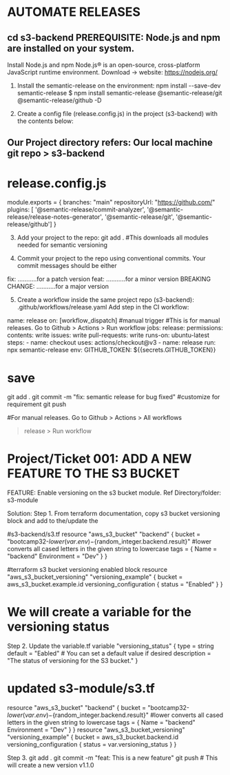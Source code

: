 AUTOMATE RELEASES
=================
cd s3-backend
PREREQUISITE: Node.js and npm are installed on your system.
-------------
Install Node.js and npm
Node.js® is an open-source, cross-platform JavaScript runtime environment.
Download -> website: https://nodejs.org/

1. Install the semantic-release on the environment:
   npm install --save-dev semantic-release
   $ npm install semantic-release @semantic-release/git @semantic-release/github -D

2. Create a config file (release.config.js) in the project (s3-backend) with the contents below:

Our Project directory refers: Our local machine git repo > s3-backend
----------------------------

release.config.js
===================

module.exports = {
branches: "main"
repositoryUrl: "https://github.com/<repository-where you want to make release from>"
plugins: [
'@semantic-release/commit-analyzer',
'@semantic-release/release-notes-generator',
'@semantic-release/git',
'@semantic-release/github']
}

3. Add your project to the repo:
   git add .               #This downloads all modules needed for semantic versioning

4. Commit your project to the repo using conventional commits. 
Your commit messages should be either

fix:                     ...........for a patch version
feat:                    ...........for a minor version
BREAKING CHANGE:         ...........for a major version

5. Create a workflow inside the same project repo (s3-backend):
   .github/workflows/release.yaml
   Add step in the CI workflow:

name: release
on: [workflow_dispatch]         #manual trigger
#This is for manual releases. Go to Github > Actions > Run workflow
jobs:
  release:
    permissions:
    contents: write
    issues: write
    pull-requests: write
  runs-on: ubuntu-latest
  steps:
    - name: checkout
      uses: actions/checkout@v3
    - name: release
      run: npx semantic-release
      env:
        GITHUB_TOKEN: ${{secrets.GITHUB_TOKEN}}


# save
git add .
git commit -m "fix: semantic release for bug fixed"     #customize for requirement
git push

#For manual releases. Go to Github > Actions > All workflows
> release > Run workflow

Project/Ticket 001: ADD A NEW FEATURE TO THE S3 BUCKET
==================
FEATURE:
Enable versioning on the s3 bucket module.
Ref Directory/folder: s3-module

Solution:
Step 1.
From terraform documentation, copy s3 bucket
versioning block and add to the/update the

#s3-backend/s3.tf
resource "aws_s3_bucket" "backend" {
bucket = "bootcamp32-${lower(var.env)}-${random_integer.backend.result}"
#lower converts all cased letters in the given string to lowercase
tags = {
Name        = "backend"
Environment = "Dev"
}
}


#terraform s3 bucket versioning enabled block
resource "aws_s3_bucket_versioning" "versioning_example" {
bucket = aws_s3_bucket.example.id
versioning_configuration {
status = "Enabled"
}
}

# We will create a variable for the versioning status
Step 2. Update the variable.tf
variable "versioning_status" {
type = string
default = "Eabled" # You can set a default value if desired
description = "The status of versioning for the S3 bucket."
}

updated s3-module/s3.tf
=======================
resource "aws_s3_bucket" "backend" {
bucket = "bootcamp32-${lower(var.env)}-${random_integer.backend.result}"
#lower converts all cased letters in the given string to lowercase
tags = {
Name        = "backend"
Environment = "Dev"
}
}
resource "aws_s3_bucket_versioning" "versioning_example" {
bucket = aws_s3_bucket.backend.id
versioning_configuration {
status = var.versioning_status
}
}

Step 3.
git add .
git commit -m "feat: This is a new feature"
git push      # This will create a new version
v1.1.0

